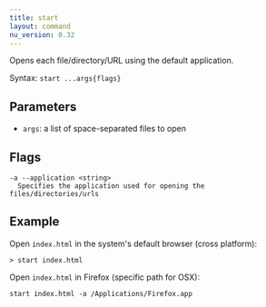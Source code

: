 ```yaml
---
title: start
layout: command
nu_version: 0.32
---
```


Opens each file/directory/URL using the default application.

Syntax: `start ...args{flags}`

## Parameters

- `args`: a list of space-separated files to open

## Flags

    -a --application <string>
      Specifies the application used for opening the files/directories/urls

## Example

Open `index.html` in the system's default browser (cross platform):

```shell
> start index.html
```

Open `index.html` in Firefox (specific path for OSX):

```shell
start index.html -a /Applications/Firefox.app
```
